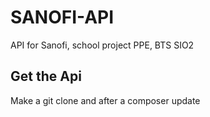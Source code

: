 # SANOFI-API
API for Sanofi, school project PPE, BTS SIO2


## Get the Api
Make a git clone and after a composer update
